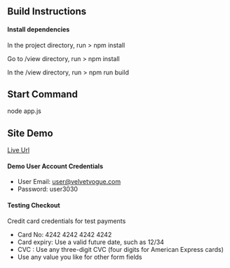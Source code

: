 
## Build Instructions

#### Install dependencies

In the project directory, run > npm install

Go to /view directory, run > npm install

In the /view directory, run > npm run build

## Start Command

node app.js


## Site Demo

[Live Url]()

#### Demo User Account Credentials

- User Email: user@velvetvogue.com
- Password: user3030

#### Testing Checkout

Credit card credentials for test payments

- Card No: 4242 4242 4242 4242
- Card expiry: Use a valid future date, such as 12/34
- CVC : Use any three-digit CVC (four digits for American Express cards)
- Use any value you like for other form fields
